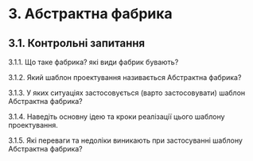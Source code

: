 # 3. Абстрактна фабрика

## 3.1.	Контрольні запитання

3.1.1.	Що таке фабрика? які види фабрик бувають?

3.1.2.	Який шаблон проектування називається Абстрактна фабрика?

3.1.3.	У яких ситуаціях застосовується (варто застосовувати) шаблон Абстрактна фабрика?

3.1.4.	Наведіть основну ідею та кроки реалізації цього шаблону проектування.

3.1.5.	Які переваги та недоліки виникають при застосуванні шаблону Абстрактна фабрика?





